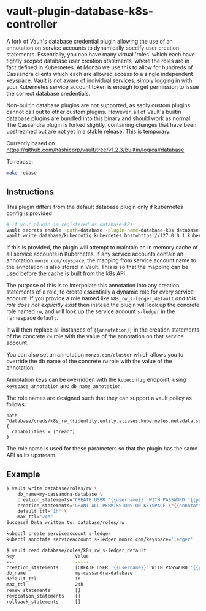 # vault-plugin-database-k8s-controller
A fork of Vault's database credential plugin allowing the use of an annotation on service accounts to dynamically
specify user creation statements. Essentially, you can have many virtual 'roles' which each have tightly scoped
database user creation statements, where the roles are in fact defined in Kubernetes. At Monzo we use this to allow
for hundreds of Cassandra clients which each are allowed access to a single independent keyspace. Vault is not aware
of individual services; simply logging in with your Kubernetes service account token is enough to get permission to
issue the correct database credentials.

Non-builtin database plugins are not supported, as sadly custom plugins cannot call out to other custom plugins.
However, all of Vault's builtin database plugins are bundled into this binary and should work as normal. The Cassandra
plugin is forked slightly, containing changes that have been upstreamed but are not yet in a stable release. This is
temporary.

Currently based on https://github.com/hashicorp/vault/tree/v1.2.3/builtin/logical/database

To rebase:
```bash
make rebase
```

## Instructions

This plugin differs from the default database plugin only if kubernetes config is provided
```bash
# if your plugin is registered as database-k8s
vault secrets enable -path=database -plugin-name=database-k8s database-k8s
vault write database/kubeconfig kubernetes_host=https://127.0.0.1 kubernetes_ca_cert=@cert jwt=@jwt
```

If this is provided, the plugin will attempt to maintain an in memory cache of all
service accounts in Kubernetes. If any service accounts contain an annotation
`monzo.com/keyspace`, the mapping from service account name to the annotation is also
stored in Vault. This is so that the mapping can be used before the cache is built from
the k8s API.

The purpose of this is to interpolate this annotation into any creation statements of a role,
to create essentially a dynamic role for every service account. If you provide a role named
like `k8s_rw_s-ledger_default` *and this role does not explicitly exist* then instead the
plugin will look up the concrete role named `rw`, and will look up the service account
`s-ledger` in the namespace `default`.

It will then replace all instances of `{{annotation}}` in the creation statements of
the concrete `rw` role with the value of the annotation on that service account.

You can also set an annotation `monzo.com/cluster` which allows you to override the db name
of the concrete `rw` role with the value of the annotation.

Annotation keys can be overridden with the `kubeconfig` endpoint, 
using `keyspace_annotation` and `db_name_annotation`.

The role names are designed such that they can support a vault policy as follows:

```hcl
path "database/creds/k8s_rw_{{identity.entity.aliases.kubernetes.metadata.service_account_name}}_{{identity.entity.aliases.kubernetes.metadata.service_account_namespace}}"
{
  capabilities = ["read"]
}
```

The role name is used for these parameters so that the plugin has the same API as its 
upstream.

## Example

```bash
$ vault write database/roles/rw \
    db_name=my-cassandra-database \
    creation_statements="CREATE USER '{{username}}' WITH PASSWORD '{{password}}' NOSUPERUSER;" \
    creation_statements="GRANT ALL PERMISSIONS ON KEYSPACE \"{{annotation}}\" TO {{username}};" \
    default_ttl="1h" \
    max_ttl="24h"
Success! Data written to: database/roles/rw

kubectl create serviceaccount s-ledger
kubectl annotate serviceaccount s-ledger monzo.com/keyspace='ledger'

$ vault read database/roles/k8s_rw_s-ledger_default
Key                      Value
---                      -----
creation_statements      [CREATE USER '{{username}}' WITH PASSWORD '{{password}}' NOSUPERUSER; GRANT ALL PERMISSIONS ON KEYSPACE "ledger" TO {{username}};]
db_name                  my-cassandra-database
default_ttl              1h
max_ttl                  24h
renew_statements         []
revocation_statements    []
rollback_statements      []
```
